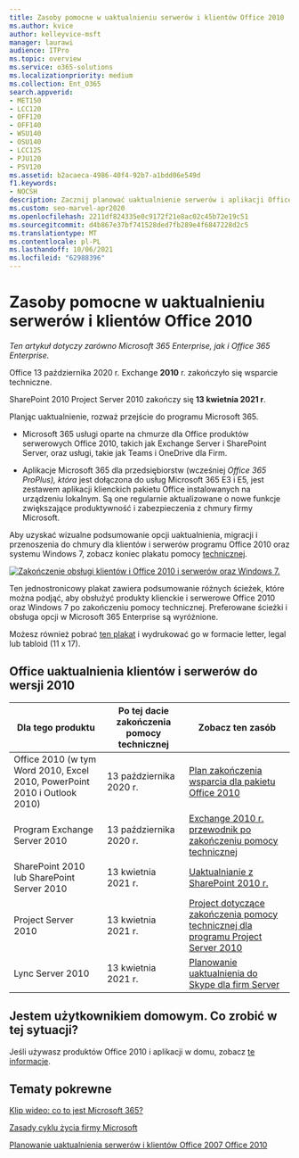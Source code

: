 ```yaml
---
title: Zasoby pomocne w uaktualnieniu serwerów i klientów Office 2010
ms.author: kvice
author: kelleyvice-msft
manager: laurawi
audience: ITPro
ms.topic: overview
ms.service: o365-solutions
ms.localizationpriority: medium
ms.collection: Ent_O365
search.appverid:
- MET150
- LCC120
- OFF120
- OFF140
- WSU140
- OSU140
- LCC125
- PJU120
- PSV120
ms.assetid: b2acaeca-4986-40f4-92b7-a1bdd06e549d
f1.keywords:
- NOCSH
description: Zacznij planować uaktualnienie serwerów i aplikacji Office 2010, ponieważ wkrótce zakończy się świadczenie pomocy technicznej i nie są dostępne niestandardowe umowy pomocy technicznej.
ms.custom: seo-marvel-apr2020
ms.openlocfilehash: 2211df824335e0c9172f21e8ac02c45b72e19c51
ms.sourcegitcommit: d4b867e37bf741528ded7fb289e4f6847228d2c5
ms.translationtype: MT
ms.contentlocale: pl-PL
ms.lasthandoff: 10/06/2021
ms.locfileid: "62988396"
---
```

# <a name="resources-to-help-you-upgrade-from-office-2010-servers-and-clients"></a>Zasoby pomocne w uaktualnieniu serwerów i klientów Office 2010

*Ten artykuł dotyczy zarówno Microsoft 365 Enterprise, jak i Office 365 Enterprise.*

Office 13 października 2020 r. Exchange **2010** r. zakończyło się wsparcie techniczne.

SharePoint 2010 Project Server 2010 zakończy się **13 kwietnia 2021 r**.

Planjąc uaktualnienie, rozważ przejście do programu Microsoft 365.

- Microsoft 365 usługi oparte na chmurze dla Office produktów serwerowych Office 2010, takich jak Exchange Server i SharePoint Server, oraz usługi, takie jak Teams i OneDrive dla Firm.

- Aplikacje Microsoft 365 dla przedsiębiorstw (wcześniej *Office 365 ProPlus), która* jest dołączona do usług Microsoft 365 E3 i E5, jest zestawem aplikacji klienckich pakietu Office instalowanych na urządzeniu lokalnym. Są one regularnie aktualizowane o nowe funkcje zwiększające produktywność i zabezpieczenia z chmury firmy Microsoft.

Aby uzyskać wizualne podsumowanie opcji uaktualnienia, migracji i przenoszenia do chmury dla klientów i serwerów programu Office 2010 oraz systemu Windows 7, zobacz koniec plakatu pomocy [technicznej](../downloads/Office2010Windows7EndOfSupport.pdf).

[![Zakończenie obsługi klientów i Office 2010 i serwerów oraz Windows 7.](../media/upgrade-from-office-2010-servers-and-products/office2010-windows7-end-of-support.png)](../downloads/Office2010Windows7EndOfSupport.pdf)

Ten jednostronicowy plakat zawiera podsumowanie różnych ścieżek, które można podjąć, aby obsłużyć produkty klienckie i serwerowe Office 2010 oraz Windows 7 po zakończeniu pomocy technicznej. Preferowane ścieżki i obsługa opcji w Microsoft 365 Enterprise są wyróżnione.

Możesz również pobrać [ten plakat](https://github.com/MicrosoftDocs/microsoft-365-docs/raw/public/microsoft-365/downloads/Office2010Windows7EndOfSupport.pdf) i wydrukować go w formacie letter, legal lub tabloid (11 x 17).

## <a name="office-2010-client-and-server-upgrade-planning"></a>Office uaktualnienia klientów i serwerów do wersji 2010

|Dla tego produktu|Po tej dacie zakończenia pomocy technicznej|Zobacz ten zasób|
|---|---|---|
|Office 2010 (w tym Word 2010, Excel 2010, PowerPoint 2010 i Outlook 2010)|13 października 2020 r. |[Plan zakończenia wsparcia dla pakietu Office 2010](/DeployOffice/office-2010-end-support-roadmap)|
|Program Exchange Server 2010|13 października 2020 r.|[Exchange 2010 r. przewodnik po zakończeniu pomocy technicznej](exchange-2010-end-of-support.md)|
|SharePoint 2010 lub SharePoint Server 2010|13 kwietnia 2021 r.|[Uaktualnianie z SharePoint 2010 r.](upgrade-from-sharepoint-2010.md)|
|Project Server 2010|13 kwietnia 2021 r.|[Project dotyczące zakończenia pomocy technicznej dla programu Project Server 2010](project-server-2010-end-of-support.md)|
|Lync Server 2010|13 kwietnia 2021 r.|[Planowanie uaktualnienia do Skype dla firm Server](/skypeforbusiness/plan-your-deployment/upgrade)|

## <a name="im-a-home-user-what-do-i-do"></a>Jestem użytkownikiem domowym. Co zrobić w tej sytuacji?

Jeśli używasz produktów Office 2010 i aplikacji w domu, zobacz [te informacje](plan-upgrade-previous-versions-office.md#im-a-home-user-what-do-i-do).

## <a name="related-topics"></a>Tematy pokrewne

[Klip wideo: co to jest Microsoft 365?](https://support.office.com/article/847caf12-2589-452c-8aca-1c009797678b.aspx)

[Zasady cyklu życia firmy Microsoft](/lifecycle/)

[Planowanie uaktualnienia serwerów i klientów Office 2007 Office 2010](plan-upgrade-previous-versions-office.md)